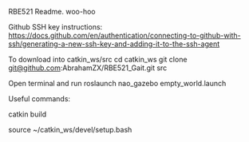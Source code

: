RBE521 Readme.  woo-hoo

Github SSH key instructions:
https://docs.github.com/en/authentication/connecting-to-github-with-ssh/generating-a-new-ssh-key-and-adding-it-to-the-ssh-agent

To download into catkin_ws/src
cd catkin_ws
git clone git@github.com:AbrahamZX/RBE521_Gait.git src

Open terminal and run
roslaunch nao_gazebo empty_world.launch

Useful commands:

catkin build

source ~/catkin_ws/devel/setup.bash
